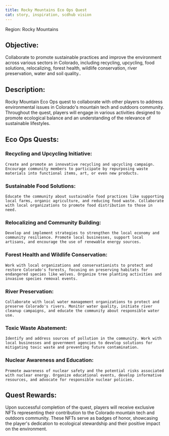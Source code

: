 ```yaml
---
title: Rocky Mountains Eco Ops Quest 
cat: story, inspiration, scdhub vision
---
```


Region: Rocky Mountains

## Objective:
Collaborate to promote sustainable practices and improve the 
environment across various sectors in Colorado, including recycling, upcycling, food solutions, relocalizing, forest health, wildlife conservation, river preservation, water and soil quality..

## Description:
Rocky Mountain Eco Ops quest to collaborate with other players to address environmental issues in Colorado's  mountain tech and outdoors community. Throughout the quest, players will engage in 
various activities designed to promote ecological balance and an understanding of the relevance of sustainable lifestyles.

## Eco Ops Quests:

### Recycling and Upcycling Initiative:

    Create and promote an innovative recycling and upcycling campaign. Encourage community members to participate by repurposing waste materials into functional items, art, or even new products.

### Sustainable Food Solutions:
    Educate the community about sustainable food practices like supporting local farms, organic agriculture, and reducing food waste. Collaborate with local organizations to promote food distribution to those in need.

### Relocalizing and Community Building:
    Develop and implement strategies to strengthen the local economy and community resilience. Promote local businesses, support local artisans, and encourage the use of renewable energy sources.

### Forest Health and Wildlife Conservation:
    Work with local organizations and conservationists to protect and restore Colorado's forests, focusing on preserving habitats for endangered species like wolves. Organize tree planting activities and invasive species removal events.

### River Preservation:
    Collaborate with local water management organizations to protect and preserve Colorado's rivers. Monitor water quality, initiate river cleanup campaigns, and educate the community about responsible water use.

### Toxic Waste Abatement:
    Identify and address sources of pollution in the community. Work with local businesses and government agencies to develop solutions for mitigating toxic waste and preventing future contamination.

### Nuclear Awareness and Education:
    Promote awareness of nuclear safety and the potential risks associated with nuclear energy. Organize educational events, develop informative resources, and advocate for responsible nuclear policies.

## Quest Rewards:
Upon successful completion of the quest, players will receive exclusive NFTs 
representing their contribution to the Colorado mountain tech and outdoors 
community. These NFTs serve as badges of honor, showcasing the player's 
dedication to ecological stewardship and their positive impact on the environment.
